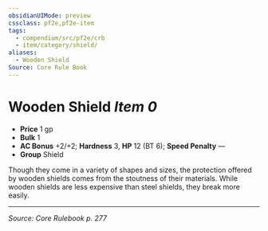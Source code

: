 ```yaml
---
obsidianUIMode: preview
cssclass: pf2e,pf2e-item
tags:
  - compendium/src/pf2e/crb
  - item/category/shield/
aliases:
  - Wooden Shield
Source: Core Rule Book
---
```

# Wooden Shield *Item 0*  

- **Price** 1 gp
- **Bulk** 1
- **AC Bonus** +2/+2; **Hardness** 3, **HP** 12 (BT 6); **Speed Penalty** —
- **Group** Shield 

Though they come in a variety of shapes and sizes, the protection offered by wooden shields comes from the stoutness of their materials. While wooden shields are less expensive than steel shields, they break more easily.


---
*Source: Core Rulebook p. 277*